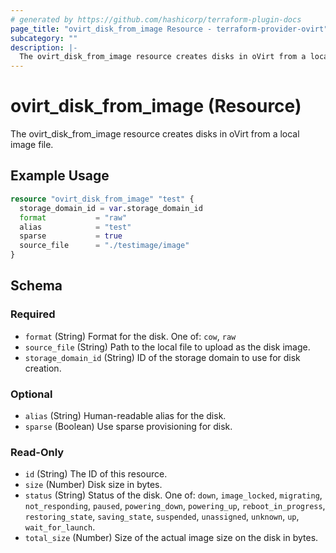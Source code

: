 ```yaml
---
# generated by https://github.com/hashicorp/terraform-plugin-docs
page_title: "ovirt_disk_from_image Resource - terraform-provider-ovirt"
subcategory: ""
description: |-
  The ovirt_disk_from_image resource creates disks in oVirt from a local image file.
---
```


# ovirt_disk_from_image (Resource)

The ovirt_disk_from_image resource creates disks in oVirt from a local image file.

## Example Usage

```terraform
resource "ovirt_disk_from_image" "test" {
  storage_domain_id = var.storage_domain_id
  format           = "raw"
  alias            = "test"
  sparse           = true
  source_file      = "./testimage/image"
}
```

<!-- schema generated by tfplugindocs -->
## Schema

### Required

- `format` (String) Format for the disk. One of: `cow`, `raw`
- `source_file` (String) Path to the local file to upload as the disk image.
- `storage_domain_id` (String) ID of the storage domain to use for disk creation.

### Optional

- `alias` (String) Human-readable alias for the disk.
- `sparse` (Boolean) Use sparse provisioning for disk.

### Read-Only

- `id` (String) The ID of this resource.
- `size` (Number) Disk size in bytes.
- `status` (String) Status of the disk. One of: `down`, `image_locked`, `migrating`, `not_responding`, `paused`, `powering_down`, `powering_up`, `reboot_in_progress`, `restoring_state`, `saving_state`, `suspended`, `unassigned`, `unknown`, `up`, `wait_for_launch`.
- `total_size` (Number) Size of the actual image size on the disk in bytes.
